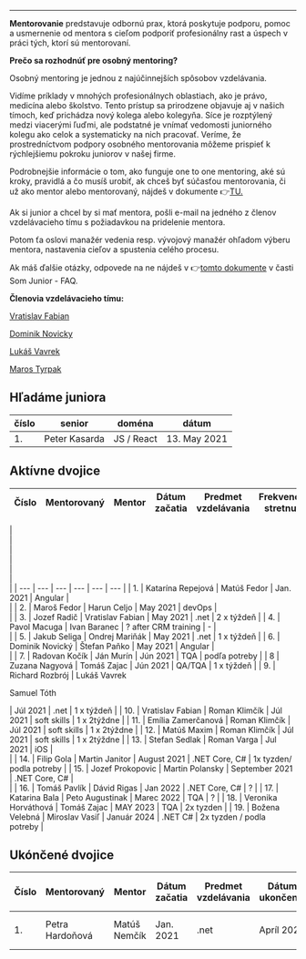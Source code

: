 

---

**Mentorovanie** predstavuje odbornú prax, ktorá poskytuje podporu, pomoc a usmernenie od mentora s cieľom podporiť profesionálny rast a úspech v práci tých, ktorí sú mentorovaní.

**Prečo sa rozhodnúť pre osobný mentoring?**

Osobný mentoring je jednou z najúčinnejších spôsobov vzdelávania.

Vidíme príklady v mnohých profesionálnych oblastiach, ako je právo, medicína alebo školstvo. Tento prístup sa prirodzene objavuje aj v našich tímoch, keď prichádza nový kolega alebo kolegyňa. Síce je rozptýlený medzi viacerými ľuďmi, ale podstatné je vnímať vedomosti juniorného kolegu ako celok a systematicky na nich pracovať. Veríme, že prostredníctvom podpory osobného mentorovania môžeme prispieť k rýchlejšiemu pokroku juniorov v našej firme.

Podrobnejšie informácie o tom, ako funguje one to one mentoring, aké sú kroky, pravidlá a čo musíš urobiť, ak chceš byť súčasťou mentorovania, či už ako mentor alebo mentorovaný, nájdeš v dokumente 👉[TU.](https://docs.google.com/document/d/1E2PGgfmBr0pu2DEupnkZjN6ddbP5vtMrQlyl3uMkcIo/edit)

Ak si junior a chcel by si mať mentora, pošli e-mail na jedného z členov vzdelávacieho tímu s požiadavkou na pridelenie mentora.

Potom ťa oslovi manažér vedenia resp. vývojový manažér ohľadom výberu mentora, nastavenia cieľov a spustenia celého procesu.

Ak máš ďalšie otázky, odpovede na ne nájdeš v 👉[tomto dokumente](https://docs.google.com/document/d/1E2PGgfmBr0pu2DEupnkZjN6ddbP5vtMrQlyl3uMkcIo/edit) v časti Som Junior - FAQ.

**Členovia vzdelávacieho tímu:**

[Vratislav Fabian](https://confluence.visma.com/display/~vratislav.fabian "title")

[Dominik Novicky](https://confluence.visma.com/display/~dominik.novicky "title")

[Lukáš Vavrek](https://confluence.visma.com/display/~lukas.vavrek "title")

[Maros Tyrpak](https://confluence.visma.com/display/~maros.tyrpak "title")

## Hľadáme juniora

| číslo | senior | doména | dátum |
| --- | --- | --- | --- |
| 1. | Peter Kasarda | JS / React | 13\. May 2021 |

## Aktívne dvojice

| Číslo | Mentorovaný | Mentor | Dátum začatia | Predmet vzdelávania | Frekvencia stretnutí |
| --- | --- | --- | --- | --- | --- |
|   
 |   
 |   
 |   
 |   
 |   
 |
| --- | --- | --- | --- | --- | --- |
| 1. | Katarína Repejová | Matúš Fedor | Jan. 2021 | Angular |   
 |
| 2. | Maroš Fedor | Harun Celjo | May 2021 | devOps |   
 |
| 3. | Jozef Radič | Vratislav Fabian | May 2021 | .net | 2 x týždeň |
| 4. | Pavol Macuga | Ivan Baranec | ? after CRM training | \- |   
 |
| 5. | Jakub Seliga | Ondrej Mariňák | May 2021 | .net | 1 x týždeň |
| 6. | Dominik Novický | Štefan Paňko | May 2021 | Angular |   
 |
| 7. | Radovan Kočík | Ján Murín | Jún 2021 | TQA | podľa potreby |
| 8 | Zuzana Nagyová | Tomáš Zajac | Jún 2021 | QA/TQA | 1 x týždeň |
| 9. | Richard Rozbrój | 
Lukáš Vavrek

Samuel Tóth

 | Júl 2021 | .net | 1 x týždeň |
| 10. | Vratislav Fabian | Roman Klimčík | Júl 2021 | soft skills | 1 x 2týždne |
| 11. | Emília Zamerčanová | Roman Klimčík | Júl 2021 | soft skills | 1 x 2týždne |
| 12. | Matúš Maxim | Roman Klimčík | Júl 2021 | soft skills | 1 x 2týždne |
| 13. | Stefan Sedlak | Roman Varga | Jul 2021 | iOS |   
 |
| 14. | Filip Gola | Martin Janitor | August 2021 | .NET Core, C# | 1x tyzden/ podla potreby |
| 15. | Jozef Prokopovic | Martin Polansky | September 2021 | .NET Core, C# |   
 |
| 16. | Tomáš Pavlík | Dávid Rigas | Jan 2022 | .NET Core, C# | ? |
| 17. | Katarina Bala | Peto Augustinak | Marec 2022 | TQA | ? |
| 18. | Veronika Horváthová | Tomáš Zajac | MAY 2023 | TQA | 2x tyzden |
| 19. | Božena Velebná | Miroslav Vasiľ | Január 2024 | .NET C# | 2x tyzden / podla potreby |

## Ukónčené dvojice

| Číslo | Mentorovaný | Mentor | Dátum začatia | Predmet vzdelávania | Dátum ukončenia | Splnenie-Nesplnenie cieľov |
| --- | --- | --- | --- | --- | --- | --- |
| 1. | Petra Hardoňová | Matúš Nemčík | Jan. 2021 | .net | Apríl 2022 | Splnila cieľ - získala certifikát |